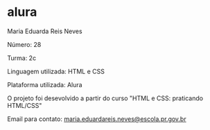 # alura
Maria Eduarda Reis Neves

Número: 28

Turma: 2c

Linguagem utilizada: HTML e CSS

Plataforma utilizada: Alura

O projeto foi desevolvido a partir do curso "HTML e CSS: praticando HTML/CSS"

Email para contato: maria.eduardareis.neves@escola.pr.gov.br
